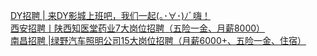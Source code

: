  
[DY招聘 | 来DY影城上班吧，我们一起(｡･∀･)ﾉﾞ嗨！](http://www.dianyue.me/archives/219/w1zs4ccqiz6qvamm/)  
[西安招聘丨陕西知医堂药业7大岗位招聘（五险一金、月薪8000）](http://www.dianyue.me/archives/445/3cdkw69vu104kivj/)  
[南昌招聘 |绿野汽车照明公司15大岗位招聘（月薪6000+、五险一金、住宿）](http://www.dianyue.me/archives/052/7di3ujoj0om481r4/)